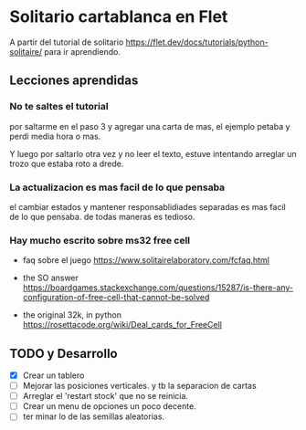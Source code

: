 # Solitario cartablanca en Flet

A partir del tutorial de solitario
<https://flet.dev/docs/tutorials/python-solitaire/>
para ir aprendiendo.

## Lecciones aprendidas

### No te saltes el tutorial

por saltarme en el paso 3 y agregar una carta de mas, el ejemplo petaba y perdi media hora o mas.

Y luego por saltarlo otra vez y no leer el texto, estuve intentando arreglar
un trozo que estaba roto a drede.

### La actualizacion es mas facil de lo que pensaba

el cambiar estados y mantener responsablidiades separadas es mas facil de lo que pensaba.
de todas maneras es tedioso.

### Hay mucho escrito sobre ms32 free cell

- faq sobre el juego <https://www.solitairelaboratory.com/fcfaq.html>

- the SO answer <https://boardgames.stackexchange.com/questions/15287/is-there-any-configuration-of-free-cell-that-cannot-be-solved>

- the original 32k, in python <https://rosettacode.org/wiki/Deal_cards_for_FreeCell>

## TODO y Desarrollo

- [x] Crear un tablero
- [ ] Mejorar las posiciones verticales. y tb la separacion de cartas
- [ ] Arreglar el 'restart stock' que no se reinicia.
- [ ] Crear un menu de opciones un poco decente.
- [ ] ter minar lo de las semillas aleatorias.
